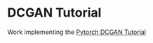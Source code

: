 # DCGAN Tutorial

Work implementing the [Pytorch DCGAN Tutorial](https://pytorch.org/tutorials/beginner/dcgan_faces_tutorial.html)